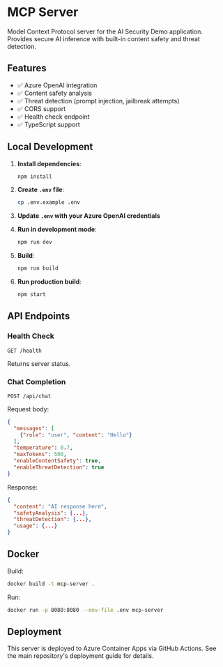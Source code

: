 # MCP Server

Model Context Protocol server for the AI Security Demo application. Provides secure AI inference with built-in content safety and threat detection.

## Features

- ✅ Azure OpenAI integration
- ✅ Content safety analysis
- ✅ Threat detection (prompt injection, jailbreak attempts)
- ✅ CORS support
- ✅ Health check endpoint
- ✅ TypeScript support

## Local Development

1. **Install dependencies**:
   ```bash
   npm install
   ```

2. **Create `.env` file**:
   ```bash
   cp .env.example .env
   ```

3. **Update `.env` with your Azure OpenAI credentials**

4. **Run in development mode**:
   ```bash
   npm run dev
   ```

5. **Build**:
   ```bash
   npm run build
   ```

6. **Run production build**:
   ```bash
   npm start
   ```

## API Endpoints

### Health Check
```
GET /health
```

Returns server status.

### Chat Completion
```
POST /api/chat
```

Request body:
```json
{
  "messages": [
    {"role": "user", "content": "Hello"}
  ],
  "temperature": 0.7,
  "maxTokens": 500,
  "enableContentSafety": true,
  "enableThreatDetection": true
}
```

Response:
```json
{
  "content": "AI response here",
  "safetyAnalysis": {...},
  "threatDetection": {...},
  "usage": {...}
}
```

## Docker

Build:
```bash
docker build -t mcp-server .
```

Run:
```bash
docker run -p 8080:8080 --env-file .env mcp-server
```

## Deployment

This server is deployed to Azure Container Apps via GitHub Actions. See the main repository's deployment guide for details.
